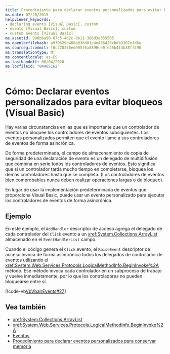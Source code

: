 ```yaml
---
title: Procedimiento para declarar eventos personalizados para evitar bloqueos
ms.date: 07/20/2015
helpviewer_keywords:
- declaring events [Visual Basic], custom
- events [Visual Basic], custom
- custom events [Visual Basic]
ms.assetid: 998b6a90-67c5-4d2c-8b11-366d3e355505
ms.openlocfilehash: a9f9529d468a036d81c4e436429cbdb3207efd6e
ms.sourcegitcommit: f8c270376ed905f6a8896ce0fe25b4f4b38ff498
ms.translationtype: MT
ms.contentlocale: es-ES
ms.lasthandoff: 06/04/2020
ms.locfileid: "84405162"
---
```

# <a name="how-to-declare-custom-events-to-avoid-blocking-visual-basic"></a>Cómo: Declarar eventos personalizados para evitar bloqueos (Visual Basic)
Hay varias circunstancias en las que es importante que un controlador de eventos no bloquee los controladores de eventos subsiguientes. Los eventos personalizados permiten que el evento llame a sus controladores de eventos de forma asincrónica.  
  
 De forma predeterminada, el campo de almacenamiento de copia de seguridad de una declaración de evento es un delegado de multidifusión que combina en serie todos los controladores de eventos. Esto significa que si un controlador tarda mucho tiempo en completarse, bloquea los demás controladores hasta que se completa. (Los controladores de eventos bien comprobables nunca deben realizar operaciones largas o de bloqueo).  
  
 En lugar de usar la implementación predeterminada de eventos que proporciona Visual Basic, puede usar un evento personalizado para ejecutar los controladores de eventos de forma asincrónica.  
  
## <a name="example"></a>Ejemplo  
 En este ejemplo, el `AddHandler` descriptor de acceso agrega el delegado de cada controlador del `Click` evento a un <xref:System.Collections.ArrayList> almacenado en el `EventHandlerList` campo.  
  
 Cuando el código genera el `Click` evento, el `RaiseEvent` descriptor de acceso invoca de forma asincrónica todos los delegados de controlador de eventos utilizando el <xref:System.Web.Services.Protocols.LogicalMethodInfo.BeginInvoke%2A> método. Ese método invoca cada controlador en un subproceso de trabajo y vuelve inmediatamente, por lo que los controladores no pueden bloquearse entre sí.  
  
 [!code-vb[VbVbalrEvents#27](~/samples/snippets/visualbasic/VS_Snippets_VBCSharp/VbVbalrEvents/VB/Class1.vb#27)]  
  
## <a name="see-also"></a>Vea también

- <xref:System.Collections.ArrayList>
- <xref:System.Web.Services.Protocols.LogicalMethodInfo.BeginInvoke%2A>
- [Eventos](index.md)
- [Procedimiento para declarar eventos personalizados para conservar memoria](how-to-declare-custom-events-to-conserve-memory.md)

